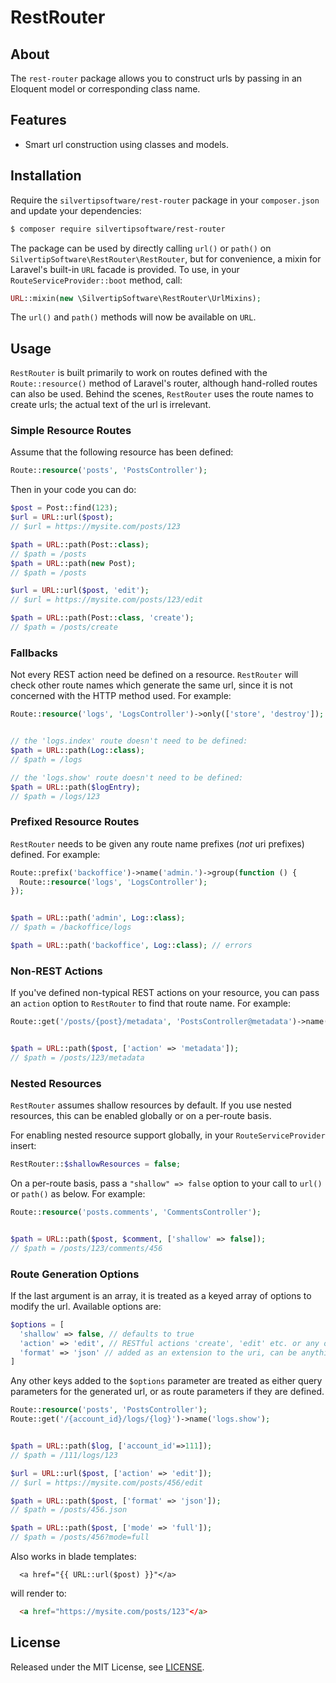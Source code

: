 # RestRouter

## About

The `rest-router` package allows you to construct urls by passing in an Eloquent
model or corresponding class name.

## Features

* Smart url construction using classes and models.

## Installation

Require the `silvertipsoftware/rest-router` package in your `composer.json` and update your
dependencies:
```sh
$ composer require silvertipsoftware/rest-router
```

The package can be used by directly calling `url()` or `path()` on 
`SilvertipSoftware\RestRouter\RestRouter`, but for convenience, a mixin for Laravel's built-in 
`URL` facade is provided. To use, in your `RouteServiceProvider::boot` method, call:
```php
URL::mixin(new \SilvertipSoftware\RestRouter\UrlMixins);
```

The `url()` and `path()` methods will now be available on `URL`.

## Usage

`RestRouter` is built primarily to work on routes defined with the `Route::resource()` method of 
Laravel's router, although hand-rolled routes can also be used. Behind the scenes, `RestRouter` 
uses the route names to create urls; the actual text of the url is irrelevant.

### Simple Resource Routes

Assume that the following resource has been defined:
```php
Route::resource('posts', 'PostsController');
```

Then in your code you can do:
```php
$post = Post::find(123);
$url = URL::url($post); 
// $url = https://mysite.com/posts/123

$path = URL::path(Post::class);
// $path = /posts
$path = URL::path(new Post);
// $path = /posts

$url = URL::url($post, 'edit');
// $url = https://mysite.com/posts/123/edit

$path = URL::path(Post::class, 'create');
// $path = /posts/create
```

### Fallbacks

Not every REST action need be defined on a resource. `RestRouter` will check other route names 
which generate the same url, since it is not concerned with the HTTP method used. For example:
```php
Route::resource('logs', 'LogsController')->only(['store', 'destroy']);


// the 'logs.index' route doesn't need to be defined:
$path = URL::path(Log::class);
// $path = /logs

// the 'logs.show' route doesn't need to be defined:
$path = URL::path($logEntry);
// $path = /logs/123
```

### Prefixed Resource Routes

`RestRouter` needs to be given any route name prefixes (*not* uri prefixes) defined. For example:
```php
Route::prefix('backoffice')->name('admin.')->group(function () {
  Route::resource('logs', 'LogsController');
});


$path = URL::path('admin', Log::class);
// $path = /backoffice/logs

$path = URL::path('backoffice', Log::class); // errors
```

### Non-REST Actions

If you've defined non-typical REST actions on your resource, you can pass an `action` option to 
`RestRouter` to find that route name. For example:
```php
Route::get('/posts/{post}/metadata', 'PostsController@metadata')->name('posts.metadata');


$path = URL::path($post, ['action' => 'metadata']);
// $path = /posts/123/metadata
```

### Nested Resources

`RestRouter` assumes shallow resources by default. If you use nested resources, this can be enabled 
globally or on a per-route basis.

For enabling nested resource support globally, in your `RouteServiceProvider` insert:
```php
RestRouter::$shallowResources = false;
```

On a per-route basis, pass a `"shallow" => false` option to your call to `url()` or `path()` as 
below. For example:
```php
Route::resource('posts.comments', 'CommentsController');


$path = URL::path($post, $comment, ['shallow' => false]);
// $path = /posts/123/comments/456
```

### Route Generation Options

If the last argument is an array, it is treated as a keyed array of options to modify the url. 
Available options are:
```php
$options = [
  'shallow' => false, // defaults to true
  'action' => 'edit', // RESTful actions 'create', 'edit' etc. or any other action you've defined
  'format' => 'json' // added as an extension to the uri, can be anything
]
```

Any other keys added to the `$options` parameter are treated as either query parameters for the 
generated url, or as route parameters if they are defined.

```php
Route::resource('posts', 'PostsController');
Route::get('/{account_id}/logs/{log}')->name('logs.show');


$path = URL::path($log, ['account_id'=>111]);
// $path = /111/logs/123

$url = URL::url($post, ['action' => 'edit']); 
// $url = https://mysite.com/posts/456/edit

$path = URL::path($post, ['format' => 'json']);
// $path = /posts/456.json

$path = URL::path($post, ['mode' => 'full']);
// $path = /posts/456?mode=full
```

Also works in blade templates:
```blade
  <a href="{{ URL::url($post) }}"</a>
```
will render to:
```html
  <a href="https://mysite.com/posts/123"</a>
```

## License

Released under the MIT License, see [LICENSE](LICENSE).